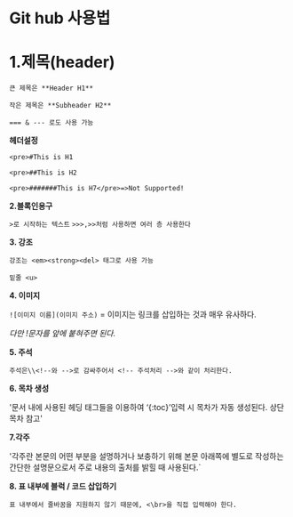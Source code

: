 # Git hub 사용법

 **1.제목(header)**
 ===
 
`큰 제목은 **Header H1**`

`작은 제목은 **Subheader H2**`

`=== & --- 로도 사용 가능`

**헤더설정**


`<pre>#This is H1	`

`<pre>##This is H2`

`<pre>#######This is H7</pre>=>Not Supported!`



 **2.블록인용구**
 
 `>로 시작하는 텍스트`
 `>>>,>>처럼 사용하면 여러 층 사용한다`
 
 
 **3. 강조**
 
 `강조는 <em><strong><del> 태그로 사용 가능`
 
 `밑줄 <u>`
 
 **4. 이미지**
 
 `![이미지 이름](이미지 주소)` = 이미지는 링크를 삽입하는 것과 매우 유사하다.
 
 
<em> 다만 !문자를 앞에 붙혀주면 된다.</em>

**5. 주석**

`주석은\\<!--와 -->로 감싸주어서 <!-- 주석처리 -->와 같이 처리한다.`

**6. 목차 생성**

'문서 내에 사용된 헤딩 태그들을 이용하여 ‘{:toc}’입력 시 목차가 자동 생성된다. 상단 목차 참고'


**7.각주**

'각주란 본문의 어떤 부분을 설명하거나 보충하기 위해 본문 아래쪽에 별도로 작성하는 간단한 설명문으로서 주로 내용의 출처를 밝힐 때 사용된다.`

**8. 표 내부에 블럭 / 코드 삽입하기**
 
 `표 내부에서 줄바꿈을 지원하지 않기 때문에, <\br>을 직접 입력해야 한다.`

